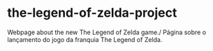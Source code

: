 # the-legend-of-zelda-project
Webpage about the new The Legend of Zelda game./ Página sobre o lançamento do jogo da franquia The Legend of Zelda.
